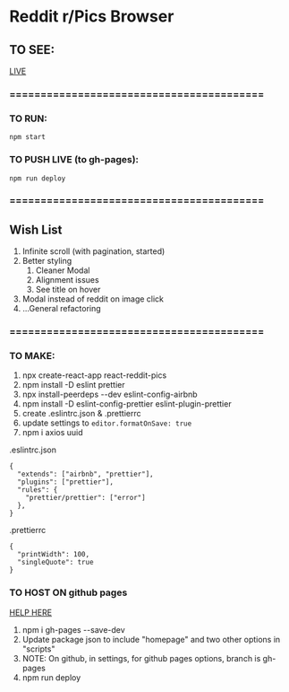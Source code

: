 # Reddit r/Pics Browser

## TO SEE:

[LIVE](https://aaroncaraway.github.io/react-reddit-pics/)

### =========================================

### TO RUN:

`npm start`

### TO PUSH LIVE (to gh-pages):

`npm run deploy`

### =========================================

## Wish List

1. Infinite scroll (with pagination, started)
2. Better styling
   1. Cleaner Modal
   2. Alignment issues
   3. See title on hover
3. Modal instead of reddit on image click
4. ...General refactoring

### =========================================

### TO MAKE:

1. npx create-react-app react-reddit-pics
2. npm install -D eslint prettier
3. npx install-peerdeps --dev eslint-config-airbnb
4. npm install -D eslint-config-prettier eslint-plugin-prettier
5. create .eslintrc.json & .prettierrc
6. update settings to `editor.formatOnSave: true`
7. npm i axios uuid

.eslintrc.json

```
{
  "extends": ["airbnb", "prettier"],
  "plugins": ["prettier"],
  "rules": {
    "prettier/prettier": ["error"]
  },
}
```

.prettierrc

```
{
  "printWidth": 100,
  "singleQuote": true
}
```

### TO HOST ON github pages

[HELP HERE](https://dev.to/yuribenjamin/how-to-deploy-react-app-in-github-pages-2a1f)

1. npm i gh-pages --save-dev
2. Update package json to include "homepage" and two other options in "scripts"
3. NOTE: On github, in settings, for github pages options, branch is gh-pages
4. npm run deploy
